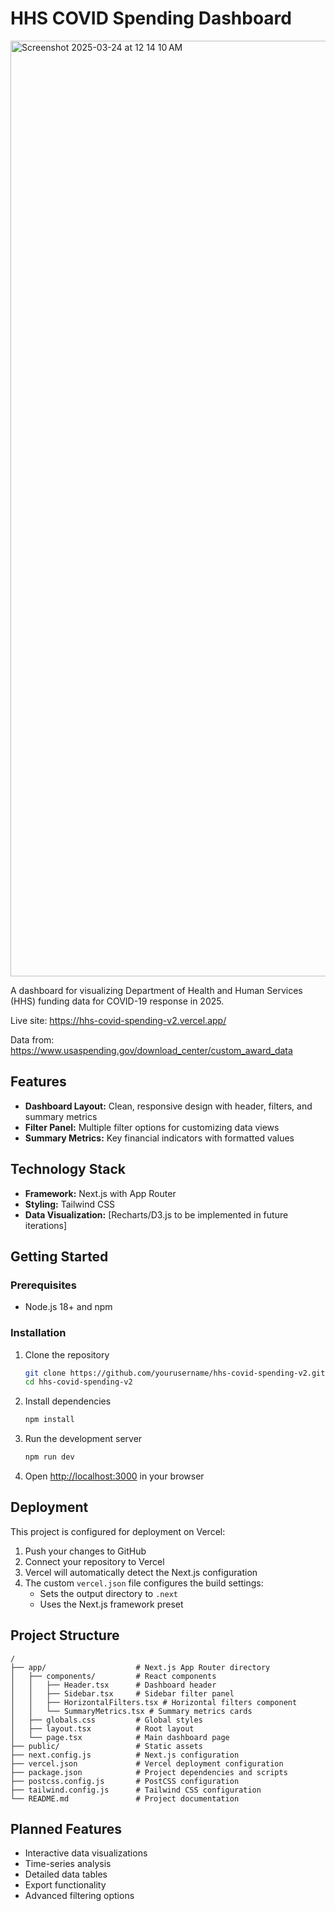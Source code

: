 # HHS COVID Spending Dashboard
<img width="1497" alt="Screenshot 2025-03-24 at 12 14 10 AM" src="https://github.com/user-attachments/assets/a64cf52f-e8f9-4c11-b286-e26dd8f4619c" />

A dashboard for visualizing Department of Health and Human Services (HHS) funding data for COVID-19 response in 2025.

Live site: https://hhs-covid-spending-v2.vercel.app/

Data from: https://www.usaspending.gov/download_center/custom_award_data

## Features

- **Dashboard Layout:** Clean, responsive design with header, filters, and summary metrics
- **Filter Panel:** Multiple filter options for customizing data views
- **Summary Metrics:** Key financial indicators with formatted values

## Technology Stack

- **Framework:** Next.js with App Router
- **Styling:** Tailwind CSS
- **Data Visualization:** [Recharts/D3.js to be implemented in future iterations]

## Getting Started

### Prerequisites

- Node.js 18+ and npm

### Installation

1. Clone the repository
   ```bash
   git clone https://github.com/yourusername/hhs-covid-spending-v2.git
   cd hhs-covid-spending-v2
   ```

2. Install dependencies
   ```bash
   npm install
   ```

3. Run the development server
   ```bash
   npm run dev
   ```

4. Open [http://localhost:3000](http://localhost:3000) in your browser

## Deployment

This project is configured for deployment on Vercel:

1. Push your changes to GitHub
2. Connect your repository to Vercel
3. Vercel will automatically detect the Next.js configuration
4. The custom `vercel.json` file configures the build settings:
   - Sets the output directory to `.next`
   - Uses the Next.js framework preset

## Project Structure

```
/
├── app/                    # Next.js App Router directory
│   ├── components/         # React components
│   │   ├── Header.tsx      # Dashboard header
│   │   ├── Sidebar.tsx     # Sidebar filter panel
│   │   ├── HorizontalFilters.tsx # Horizontal filters component
│   │   └── SummaryMetrics.tsx # Summary metrics cards
│   ├── globals.css         # Global styles
│   ├── layout.tsx          # Root layout
│   └── page.tsx            # Main dashboard page
├── public/                 # Static assets
├── next.config.js          # Next.js configuration
├── vercel.json             # Vercel deployment configuration
├── package.json            # Project dependencies and scripts
├── postcss.config.js       # PostCSS configuration
├── tailwind.config.js      # Tailwind CSS configuration
└── README.md               # Project documentation
```

## Planned Features

- Interactive data visualizations
- Time-series analysis
- Detailed data tables
- Export functionality
- Advanced filtering options 

